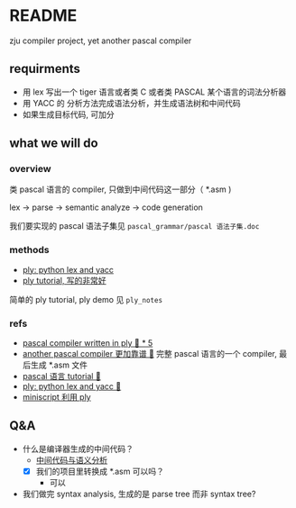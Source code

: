 # README

zju compiler project, yet another pascal compiler

## requirments

- 用 lex 写出一个 tiger 语言或者类 C 或者类 PASCAL 某个语言的词法分析器
- 用 YACC 的 分析方法完成语法分析，并生成语法树和中间代码
- 如果生成目标代码, 可加分

## what we will do

### overview

类 pascal 语言的 compiler, 只做到中间代码这一部分（ *.asm )

lex -> parse -> semantic analyze -> code generation

我们要实现的 pascal 语法子集见 `pascal_grammar/pascal 语法子集.doc`

### methods 

- [ply: python lex and yacc](https://github.com/dabeaz/ply)
- [ply tutorial, 写的非常好](http://www.dabeaz.com/ply/ply.html)

简单的 ply tutorial, ply demo 见 `ply_notes`

### refs

- [pascal compiler written in ply 🌟 * 5](https://github.com/alcides/pascal-in-python)
- [another pascal compiler 更加靠谱 🌟](https://github.com/NewtonPascalCompiler/NewtonPascalCompiler) 完整 pascal 语言的一个 compiler, 最后生成 *.asm 文件
- [pascal 语言 tutorial 🌟](http://www.kwongtai.edu.mo/download/resource/computer/pascal/Pascal.pdf)
- [ply: python lex and yacc 🌟](https://github.com/dabeaz/ply)
- [miniscript 利用 ply](https://github.com/yao-zou/MiniScript)

## Q&A

- 什么是编译器生成的中间代码？
  - [中间代码与语义分析](https://blog.csdn.net/yongchaocsdn/article/details/79056504)
  - [x] 我们的项目里转换成 *.asm 可以吗？
    - 可以
- 我们做完 syntax analysis, 生成的是 parse tree 而非 syntax tree?